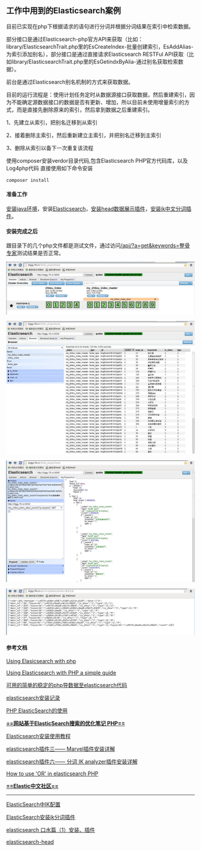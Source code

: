 ## 工作中用到的Elasticsearch案例

目前已实现在php下根据请求的语句进行分词并根据分词结果在索引中检索数据。

部分接口是通过Elasticsearch-php官方API来获取（比如：library/ElasticsearchTrait.php里的EsCreateIndex-批量创建索引，EsAddAlias-为索引添加别名），部分接口是通过直接请求Elasticsearch RESTFul API获取（比如library/ElasticsearchTrait.php里的EsGetindxByAlia-通过别名获取检索数据）。

前台是通过Elasticsearch别名机制的方式来获取数据。

目前的运行流程是：使用计划任务定时从数据源接口获取数据，然后重建索引，因为不能确定源数据接口的数据是否有更新、增加，所以目前未使用增量索引的方式，而是直接先删除原来的索引，然后拿到数据之后重建索引。

1、先建立从索引，把别名迁移到从索引

2、接着删除主索引，然后重新建立主索引，并把别名迁移到主索引

3、删除从索引以备下一次重复该流程


使用composer安装verdor目录代码,包含Elasticsearch PHP官方代码库，以及Log4php代码
直接使用如下命令安装

```
composer install
```

#### 准备工作
[安装java环境](readme/3.md)，安装[Elasticsearch](readme/2.md)，[安装head数据展示插件](http://mobz.github.io/elasticsearch-head/)，[安装ik中文分词插件](readme/1.md)。


#### 安装完成之后
跟目录下的几个php文件都是测试文件，通过访问[/api/?a=get&keywords=整骨专家](/api/?a=get&keywords=整骨专家)测试结果是否正常。

![image](readme/1.jpg)

![image](readme/2.jpg)

![image](readme/3.jpg)

![image](readme/4.jpg)

#### 参考文档

[Using Elasicsearch with php](https://www.simplicity.be/article/using-elasticsearch-php/)

[Using Elasticsearch with PHP a simple guide](http://www.web-development-blog.com/archives/using-elasticsearch-with-php/)

[可用的简单的稳定的php导数据至elasticsearch代码](http://www.cnblogs.com/wenzhilin/p/3534700.html)

[elasticsearch安装记录 ](http://blog.csdn.net/gongzi2311/article/details/51699798)

[PHP ElasticSearch的使用](http://blog.csdn.net/rongyongfeikai2/article/details/37911871)

[**==网站基于ElasticSearch搜索的优化笔记 PHP==**](http://www.open-open.com/lib/view/open1404912972950.html)

[Elasticsearch安装使用教程](http://www.linuxidc.com/Linux/2015-02/113615.htm)

[elasticsearch插件三—— Marvel插件安装详解](http://blog.csdn.net/laoyang360/article/details/51472902)

[elasticsearch插件六—— 分词 IK analyzer插件安装详解](http://blog.csdn.net/laoyang360/article/details/51472953)

[How to use 'OR' in elasticsearch PHP](http://stackoverflow.com/questions/24254881/how-to-use-or-in-elasticsearch-php)

[**==Elastic中文社区==**](http://elasticsearch.cn/)

---
[ElasticSearch中IK配置](http://blog.sina.com.cn/s/blog_6f3ff2c90102vwkd.html)

[ElasticSearch安装ik分词插件](https://my.oschina.net/xiaohui249/blog/232784)

[elasticsearch 口水篇（1）安装、插件](http://www.cnblogs.com/huangfox/p/3541300.html)

[elasticsearch-head](http://mobz.github.io/elasticsearch-head/)